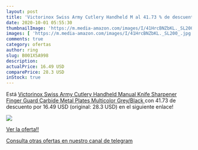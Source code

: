 ```yaml
---
layout: post
title: 'Victorinox Swiss Army Cutlery Handheld M al 41.73 % de descuento'
date: 2020-10-01 05:55:30
thumbnailImage: 'https://m.media-amazon.com/images/I/41HrcBNZbKL._SL200_.jpg'
images: [ 'https://m.media-amazon.com/images/I/41HrcBNZbKL._SL200_.jpg' ]
comments: true
category: ofertas
author: ring
slug: B001X5A998
description:
actualPrice: 16.49 USD
comparePrice: 28.3 USD
inStock: true
---
```


Está [Victorinox Swiss Army Cutlery Handheld Manual Knife Sharpener  Finger Guard  Carbide Metal Plates  Multicolor  Grey/Black ](https://www.amazon.com/dp/B001X5A998/?tag=redken08-20) con 41.73 de descuento por 16.49 USD (original: 28.3 USD) en el siguiente enlace!

[![](https://m.media-amazon.com/images/I/41HrcBNZbKL._SL200_.jpg)](https://www.amazon.com/dp/B001X5A998/?tag=redken08-20)

[Ver la oferta!!](https://www.amazon.com/dp/B001X5A998/?tag=redken08-20)

[Consulta otras ofertas en nuestro canal de telegram](https://t.me/s/ofertas25)
